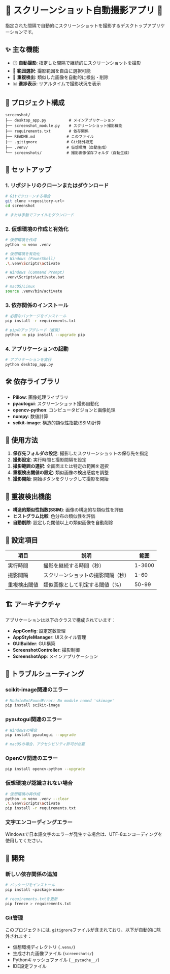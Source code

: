 # 🌺 スクリーンショット自動撮影アプリ 🌸

指定された間隔で自動的にスクリーンショットを撮影するデスクトップアプリケーションです。

## ✨ 主な機能

- 🕒 **自動撮影**: 指定した間隔で継続的にスクリーンショットを撮影
- 🎯 **範囲選択**: 撮影範囲を自由に選択可能
- 🔄 **重複検出**: 類似した画像を自動的に検出・削除
- 📊 **進捗表示**: リアルタイムで撮影状況を表示

## 📁 プロジェクト構成

```
screenshot/
├── desktop_app.py          # メインアプリケーション
├── screenshot_module.py    # スクリーンショット撮影機能
├── requirements.txt        # 依存関係
├── README.md              # このファイル
├── .gitignore             # Git除外設定
├── .venv/                 # 仮想環境（自動生成）
└── screenshots/           # 撮影画像保存フォルダ（自動生成）
```

## 🚀 セットアップ

### 1. リポジトリのクローンまたはダウンロード

```bash
# Gitでクローンする場合
git clone <repository-url>
cd screenshot

# または手動でファイルをダウンロード
```

### 2. 仮想環境の作成と有効化

```bash
# 仮想環境を作成
python -m venv .venv

# 仮想環境を有効化
# Windows (PowerShell)
.\.venv\Scripts\activate

# Windows (Command Prompt)
.venv\Scripts\activate.bat

# macOS/Linux
source .venv/bin/activate
```

### 3. 依存関係のインストール

```bash
# 必要なパッケージをインストール
pip install -r requirements.txt

# pipのアップグレード（推奨）
python -m pip install --upgrade pip
```

### 4. アプリケーションの起動

```bash
# アプリケーションを実行
python desktop_app.py
```

## 🛠️ 依存ライブラリ

- **Pillow**: 画像処理ライブラリ
- **pyautogui**: スクリーンショット撮影自動化
- **opencv-python**: コンピュータビジョンと画像処理
- **numpy**: 数値計算
- **scikit-image**: 構造的類似性指数(SSIM)計算

## 📖 使用方法

1. **保存先フォルダの設定**: 撮影したスクリーンショットの保存先を指定
2. **撮影設定**: 実行時間と撮影間隔を設定
3. **撮影範囲の選択**: 全画面または特定の範囲を選択
4. **重複検出閾値の設定**: 類似画像の検出感度を調整
5. **撮影開始**: 開始ボタンをクリックして撮影を開始

## 🎯 重複検出機能

- **構造的類似性指数(SSIM)**: 画像の構造的な類似性を評価
- **ヒストグラム比較**: 色分布の類似性を評価
- **自動削除**: 設定した閾値以上の類似画像を自動削除

## 🔧 設定項目

| 項目 | 説明 | 範囲 |
|------|------|------|
| 実行時間 | 撮影を継続する時間（秒） | 1-3600 |
| 撮影間隔 | スクリーンショットの撮影間隔（秒） | 1-60 |
| 重複検出閾値 | 類似画像として判定する閾値（%） | 50-99 |

## 🏗️ アーキテクチャ

アプリケーションは以下のクラスで構成されています：

- **AppConfig**: 設定定数管理
- **AppStyleManager**: UIスタイル管理
- **GUIBuilder**: GUI構築
- **ScreenshotController**: 撮影制御
- **ScreenshotApp**: メインアプリケーション

## 🐛 トラブルシューティング

### scikit-image関連のエラー

```bash
# ModuleNotFoundError: No module named 'skimage'
pip install scikit-image
```

### pyautogui関連のエラー

```bash
# Windowsの場合
pip install pyautogui --upgrade

# macOSの場合、アクセシビリティ許可が必要
```

### OpenCV関連のエラー

```bash
pip install opencv-python --upgrade
```

### 仮想環境が認識されない場合

```bash
# 仮想環境の再作成
python -m venv .venv --clear
.\.venv\Scripts\activate
pip install -r requirements.txt
```

### 文字エンコーディングエラー

Windowsで日本語文字のエラーが発生する場合は、UTF-8エンコーディングを使用してください。

## 🔄 開発

### 新しい依存関係の追加

```bash
# パッケージをインストール
pip install <package-name>

# requirements.txtを更新
pip freeze > requirements.txt
```

### Git管理

このプロジェクトには`.gitignore`ファイルが含まれており、以下が自動的に除外されます：
- 仮想環境ディレクトリ (`.venv/`)
- 生成された画像ファイル (`screenshots/`)
- Pythonキャッシュファイル (`__pycache__/`)
- IDE設定ファイル

